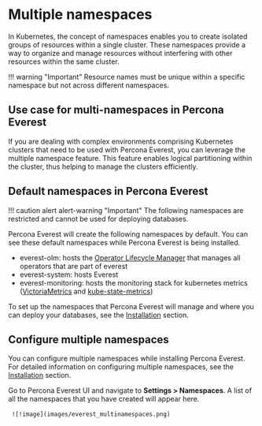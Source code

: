 # Multiple namespaces

In Kubernetes, the concept of namespaces enables you to create isolated groups of resources within a single cluster. These namespaces provide a way to organize and manage resources without interfering with other resources within the same cluster.


!!! warning "Important"
    Resource names must be unique within a specific namespace but not across different namespaces.


## Use case for multi-namespaces in Percona Everest

If you are dealing with complex environments comprising Kubernetes clusters that need to be used with Percona Everest, you can leverage the multiple namespace feature. This feature enables logical partitioning within the cluster, thus helping to manage the clusters efficiently.

## Default namespaces in Percona Everest

!!! caution alert alert-warning "Important"
    The following namespaces are restricted and cannot be used for deploying databases.

Percona Everest will create the following namespaces by default. You can see these default namespaces while Percona Everest is being installed.

- everest-olm: hosts the [Operator Lifecycle Manager](https://olm.operatorframework.io/) that manages all operators that are part of everest
- everest-system: hosts Everest 
- everest-monitoring: hosts the monitoring stack for kubernetes metrics ([VictoriaMetrics](https://victoriametrics.com/) and [kube-state-metrics](https://github.com/kubernetes/kube-state-metrics))

To set up the namespaces that Percona Everest will manage and where you can deploy your databases, see the [Installation](install/installEverest.md#installation) section.

## Configure multiple namespaces

You can configure multiple namespaces while installing Percona Everest. For detailed information on configuring multiple namespaces, see the [Installation](install/installEverest.md#installation) section.


Go to Percona Everest UI and navigate to <i class="uil uil-cog"></i> **Settings > Namespaces**. A list of all the namespaces that you have created will appear here.

     ![!image](images/everest_multinamespaces.png)












 


